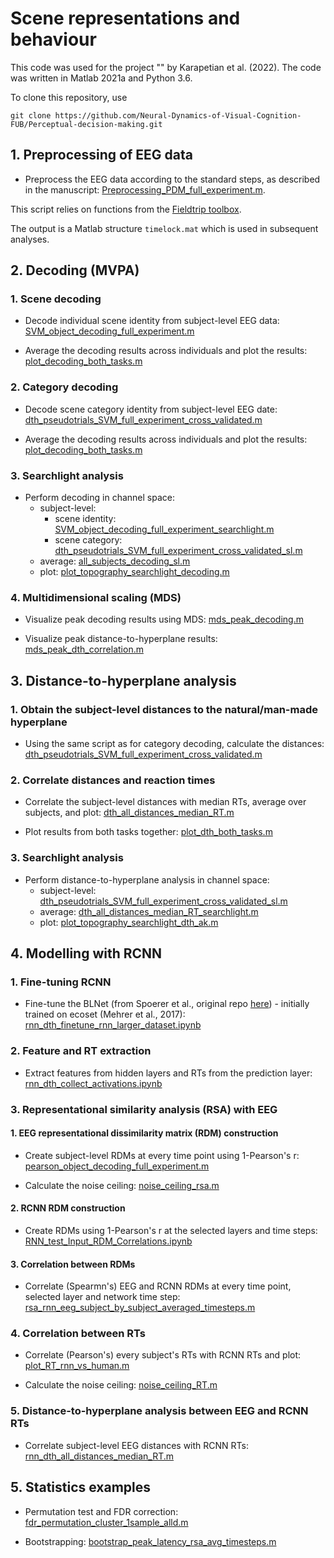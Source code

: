 # Scene representations and behaviour

This code was used for the project "" by Karapetian et al. (2022). The code was written in Matlab 2021a and Python 3.6. 

To clone this repository, use

```
git clone https://github.com/Neural-Dynamics-of-Visual-Cognition-FUB/Perceptual-decision-making.git
```



## 1. Preprocessing of EEG data

* Preprocess the EEG data according to the standard steps, as described in the manuscript:
[Preprocessing_PDM_full_experiment.m](https://github.com/Neural-Dynamics-of-Visual-Cognition-FUB/Perceptual-decision-making/blob/master/ANALYSIS_Full_experiment/PREPROCESSING/Preprocessing_PDM_full_experiment.m).

This script relies on functions from the [Fieldtrip toolbox](https://www.fieldtriptoolbox.org/download/). 

The output is a Matlab structure ```timelock.mat``` which is used in subsequent analyses.

## 2. Decoding (MVPA)

### 1. Scene decoding

* Decode individual scene identity from subject-level EEG data: [SVM_object_decoding_full_experiment.m](https://github.com/Neural-Dynamics-of-Visual-Cognition-FUB/Perceptual-decision-making/blob/master/ANALYSIS_Full_experiment/MVPA/First-level/SVM_object_decoding_full_experiment.m) 

* Average the decoding results across individuals and plot the results: [plot_decoding_both_tasks.m](https://github.com/Neural-Dynamics-of-Visual-Cognition-FUB/Perceptual-decision-making/blob/master/ANALYSIS_Full_experiment/MVPA/Plotting/plot_decoding_both_tasks.m)

### 2. Category decoding

* Decode scene category identity from subject-level EEG date: [dth_pseudotrials_SVM_full_experiment_cross_validated.m](https://github.com/Neural-Dynamics-of-Visual-Cognition-FUB/Perceptual-decision-making/blob/master/ANALYSIS_Full_experiment/DTH/First-level/dth_pseudotrials_SVM_full_experiment_cross_validated.m)

* Average the decoding results across individuals and plot the results: [plot_decoding_both_tasks.m](https://github.com/Neural-Dynamics-of-Visual-Cognition-FUB/Perceptual-decision-making/blob/master/ANALYSIS_Full_experiment/MVPA/Plotting/plot_decoding_both_tasks.m)

### 3. Searchlight analysis 

* Perform decoding in channel space: 
  - subject-level:
    - scene identity: [SVM_object_decoding_full_experiment_searchlight.m](https://github.com/Neural-Dynamics-of-Visual-Cognition-FUB/Perceptual-decision-making/blob/master/ANALYSIS_Full_experiment/OTHER/SVM_object_decoding_full_experiment_searchlight.m) 
    - scene category: [dth_pseudotrials_SVM_full_experiment_cross_validated_sl.m](https://github.com/Neural-Dynamics-of-Visual-Cognition-FUB/Perceptual-decision-making/blob/master/ANALYSIS_Full_experiment/OTHER/dth_pseudotrials_SVM_full_experiment_cross_validated_sl.m) 
  - average: [all_subjects_decoding_sl.m](https://github.com/Neural-Dynamics-of-Visual-Cognition-FUB/Perceptual-decision-making/blob/master/ANALYSIS_Full_experiment/MVPA/Average/all_subjects_decoding_sl.m)
  - plot: [plot_topography_searchlight_decoding.m](https://github.com/Neural-Dynamics-of-Visual-Cognition-FUB/Perceptual-decision-making/blob/master/ANALYSIS_Full_experiment/OTHER/plot_topography_searchlight_decoding.m)

### 4. Multidimensional scaling (MDS)

* Visualize peak decoding results using MDS: [mds_peak_decoding.m](https://github.com/Neural-Dynamics-of-Visual-Cognition-FUB/Perceptual-decision-making/blob/master/ANALYSIS_Full_experiment/MVPA/Plotting/mds_peak_decoding.m)

* Visualize peak distance-to-hyperplane results: [mds_peak_dth_correlation.m](https://github.com/Neural-Dynamics-of-Visual-Cognition-FUB/Perceptual-decision-making/blob/master/ANALYSIS_Full_experiment/OTHER/mds_peak_dth_correlation.m)

## 3. Distance-to-hyperplane analysis

### 1. Obtain the subject-level distances to the natural/man-made hyperplane

* Using the same script as for category decoding, calculate the distances: [dth_pseudotrials_SVM_full_experiment_cross_validated.m](https://github.com/Neural-Dynamics-of-Visual-Cognition-FUB/Perceptual-decision-making/blob/master/ANALYSIS_Full_experiment/DTH/First-level/dth_pseudotrials_SVM_full_experiment_cross_validated.m)

### 2. Correlate distances and reaction times 

* Correlate the subject-level distances with median RTs, average over subjects, and plot: [dth_all_distances_median_RT.m](https://github.com/Neural-Dynamics-of-Visual-Cognition-FUB/Perceptual-decision-making/blob/master/ANALYSIS_Full_experiment/DTH/Average/dth_all_distances_median_RT.m)

* Plot results from both tasks together: [plot_dth_both_tasks.m](https://github.com/Neural-Dynamics-of-Visual-Cognition-FUB/Perceptual-decision-making/blob/master/ANALYSIS_Full_experiment/DTH/Plotting/plot_dth_both_tasks.m)

### 3. Searchlight analysis

* Perform distance-to-hyperplane analysis in channel space: 
  - subject-level: [dth_pseudotrials_SVM_full_experiment_cross_validated_sl.m](https://github.com/Neural-Dynamics-of-Visual-Cognition-FUB/Perceptual-decision-making/blob/master/ANALYSIS_Full_experiment/OTHER/dth_pseudotrials_SVM_full_experiment_cross_validated_sl.m)
  - average: [dth_all_distances_median_RT_searchlight.m](https://github.com/Neural-Dynamics-of-Visual-Cognition-FUB/Perceptual-decision-making/blob/master/ANALYSIS_Full_experiment/DTH/Average/dth_all_distances_median_RT_searchlight.m)
  - plot: [plot_topography_searchlight_dth_ak.m](https://github.com/Neural-Dynamics-of-Visual-Cognition-FUB/Perceptual-decision-making/blob/master/ANALYSIS_Full_experiment/OTHER/plot_topography_searchlight_dth_ak.m)

## 4. Modelling with RCNN 

### 1. Fine-tuning RCNN 

* Fine-tune the BLNet (from Spoerer et al., original repo [here](https://github.com/cjspoerer/rcnn-sat)) - initially trained on ecoset (Mehrer et al., 2017): [rnn_dth_finetune_rnn_larger_dataset.ipynb](https://github.com/Neural-Dynamics-of-Visual-Cognition-FUB/Perceptual-decision-making/blob/master/ANALYSIS_Full_experiment/DNN/rnn_dth_finetune_rnn_larger_dataset.ipynb)

### 2. Feature and RT extraction

* Extract features from hidden layers and RTs from the prediction layer: [rnn_dth_collect_activations.ipynb](https://github.com/Neural-Dynamics-of-Visual-Cognition-FUB/Perceptual-decision-making/blob/master/ANALYSIS_Full_experiment/DNN/rnn_dth_collect_activations.ipynb)

### 3. Representational similarity analysis (RSA) with EEG
#### 1. EEG representational dissimilarity matrix (RDM) construction

* Create subject-level RDMs at every time point using 1-Pearson's r: [pearson_object_decoding_full_experiment.m](https://github.com/Neural-Dynamics-of-Visual-Cognition-FUB/Perceptual-decision-making/blob/master/ANALYSIS_Full_experiment/MVPA/First-level/pearson_object_decoding_full_experiment.m)

* Calculate the noise ceiling: [noise_ceiling_rsa.m](https://github.com/Neural-Dynamics-of-Visual-Cognition-FUB/Perceptual-decision-making/blob/master/ANALYSIS_Full_experiment/OTHER/noise_ceiling_rsa.m)
#### 2. RCNN RDM construction

* Create RDMs using 1-Pearson's r at the selected layers and time steps: [RNN_test_Input_RDM_Correlations.ipynb](https://github.com/Neural-Dynamics-of-Visual-Cognition-FUB/Perceptual-decision-making/blob/master/ANALYSIS_Full_experiment/DNN/RNN_test_Input_RDM_Correlations.ipynb)

#### 3. Correlation between RDMs

* Correlate (Spearmn's) EEG and RCNN RDMs at every time point, selected layer and network time step: [rsa_rnn_eeg_subject_by_subject_averaged_timesteps.m](https://github.com/Neural-Dynamics-of-Visual-Cognition-FUB/Perceptual-decision-making/blob/master/ANALYSIS_Full_experiment/OTHER/rsa_rnn_eeg_subject_by_subject_averaged_timesteps.m)

### 4. Correlation between RTs

* Correlate (Pearson's) every subject's RTs with RCNN RTs and plot: [plot_RT_rnn_vs_human.m](https://github.com/Neural-Dynamics-of-Visual-Cognition-FUB/Perceptual-decision-making/blob/master/ANALYSIS_Full_experiment/OTHER/plot_RT_rnn_vs_human.m)

* Calculate the noise ceiling: [noise_ceiling_RT.m](https://github.com/Neural-Dynamics-of-Visual-Cognition-FUB/Perceptual-decision-making/blob/master/ANALYSIS_Full_experiment/OTHER/noise_ceiling_RT.m)

### 5. Distance-to-hyperplane analysis between EEG and RCNN RTs

* Correlate subject-level EEG distances with RCNN RTs: [rnn_dth_all_distances_median_RT.m](https://github.com/Neural-Dynamics-of-Visual-Cognition-FUB/Perceptual-decision-making/blob/master/ANALYSIS_Full_experiment/DTH/Average/rnn_dth_all_distances_median_RT.m)

## 5. Statistics examples

* Permutation test and FDR correction: [fdr_permutation_cluster_1sample_alld.m](https://github.com/Neural-Dynamics-of-Visual-Cognition-FUB/Perceptual-decision-making/blob/master/ANALYSIS_Full_experiment/STATS/fdr_permutation_cluster_1sample_alld.m)

* Bootstrapping: [bootstrap_peak_latency_rsa_avg_timesteps.m](https://github.com/Neural-Dynamics-of-Visual-Cognition-FUB/Perceptual-decision-making/blob/master/ANALYSIS_Full_experiment/STATS/bootstrap_peak_latency_rsa_avg_timesteps.m)

